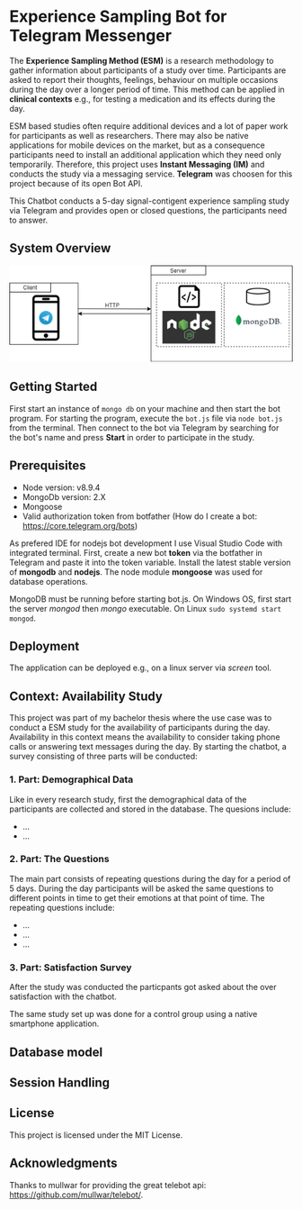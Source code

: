 # Experience Sampling Bot for Telegram Messenger

The **Experience Sampling Method (ESM)** is a research methodology to gather information about participants of a study over time. Participants are asked to report their thoughts, feelings, behaviour on multiple occasions during the day over a longer period of time. This method can be applied in **clinical contexts** e.g., for testing a medication and its effects during the day.

ESM based studies often require additional devices and a lot of paper work for participants as well as researchers. There may also be native applications for mobile devices on the market, but as a consequence participants need to install an additional application which they need only temporarily. Therefore, this project uses **Instant Messaging (IM)** and conducts the study via a messaging service. **Telegram** was choosen for this project because of its open Bot API. 

This Chatbot conducts a 5-day signal-contigent experience sampling study via Telegram and provides open or closed questions, the participants need to answer.

## System Overview

![System Overview](diagrams/systemOverview.png)


## Getting Started

First start an instance of `mongo db` on your machine and then start the bot program. For starting the program, execute the `bot.js` file via 
`node bot.js` from the terminal.
Then connect to the bot via Telegram by searching for the bot's name and press **Start** in order to participate in the study. 

## Prerequisites

* Node version: v8.9.4
* MongoDb version: 2.X
* Mongoose
* Valid authorization token from botfather (How do I create a bot: https://core.telegram.org/bots)

As prefered IDE for nodejs bot development I use Visual Studio Code with integrated terminal.
First, create a new bot **token** via the botfather in Telegram and paste it into the token variable.
Install the latest stable version of **mongodb** and **nodejs**. The node module **mongoose** was used for database operations.

MongoDB must be running before starting bot.js. On Windows OS, first start the server *mongod* then *mongo* executable.
On Linux `sudo systemd start mongod`.

## Deployment

The application can be deployed e.g., on a linux server via *screen* tool.

## Context: Availability Study

This project was part of my bachelor thesis where the use case was to conduct a ESM study for the availability of participants during the day. Availability in this context means the availability to consider taking phone calls or answering text messages during the day. By starting the chatbot, a survey consisting of three parts will be conducted:

### 1. Part: Demographical Data
Like in every research study, first the demographical data of the participants are collected and stored in the database.
The quesions include:
* ...
* ...

### 2. Part: The Questions
The main part consists of repeating questions during the day for a period of 5 days. During the day participants will be asked the same questions to different points in time to get their emotions at that point of time.
The repeating questions include:
* ...
* ...
* ...

### 3. Part: Satisfaction Survey
After the study was conducted the particpants got asked about the over satisfaction with the chatbot. 

The same study set up was done for a control group using a native smartphone application.

## Database model

## Session Handling

## License

This project is licensed under the MIT License.

## Acknowledgments

Thanks to mullwar for providing the great telebot api: https://github.com/mullwar/telebot/.
